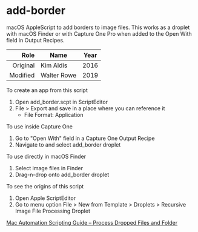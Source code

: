# add-border

macOS AppleScript to add borders to image files. This works as a droplet with macOS Finder or with Capture One Pro when added to the Open With field in Output Recipes.

| Role | Name | Year |
| ---: | --- | --- |
| Original | Kim Aldis | 2016 |
| Modified | Walter Rowe | 2019 |

To create an app from this script
1. Open add_border.scpt in ScriptEditor
2. File > Export and save in a place where you can reference it
	* File Format: Application

To use inside Capture One
1. Go to "Open With" field in a Capture One Output Recipe
2. Navigate to and select add_border droplet

To use directly in macOS Finder
1. Select image files in Finder
2. Drag-n-drop onto add_border droplet
  
To see the origins of this script
1. Open Apple ScriptEditor
2. Go to menu option File > New from Template > Droplets > Recursive Image File Processing Droplet

[Mac Automation Scripting Guide – Process Dropped Files and Folder](https://developer.apple.com/library/content/documentation/LanguagesUtilities/Conceptual/MacAutomationScriptingGuide/ProcessDroppedFilesandFolders.html)
